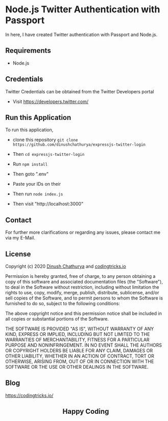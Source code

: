 # Node.js Twitter Authentication with Passport 

In here, I have created Twitter authentication with Passport and Node.js. 

## Requirements

* Node.js

## Credentials

Twitter Credentials can be obtained from the Twitter Developers portal

* Visit https://developers.twitter.com/

## Run this Application

To run this application, 

* clone this repository `git clone https://github.com/dinushchathurya/expressjs-twitter-login` 

* Then `cd expressjs-twitter-login`

* Run `npm install`

* Then goto ".env"

* Paste your IDs on their

* Then run `node index.js`

* Then visit "http://localhost:3000"

## Contact

For further more clarifications or regarding any issues, please contact me via my E-Mail.

## License

Copyright (c) 2020 <a href="https://dinushchathurya.github.io/">Dinush Chathurya</a> and <a href="https://codingtricks.io/">codingtricks.io</a>

Permission is hereby granted, free of charge, to any person obtaining
a copy of this software and associated documentation files (the
"Software"), to deal in the Software without restriction, including
without limitation the rights to use, copy, modify, merge, publish,
distribute, sublicense, and/or sell copies of the Software, and to
permit persons to whom the Software is furnished to do so, subject to
the following conditions:

The above copyright notice and this permission notice shall be
included in all copies or substantial portions of the Software.

THE SOFTWARE IS PROVIDED "AS IS", WITHOUT WARRANTY OF ANY KIND,
EXPRESS OR IMPLIED, INCLUDING BUT NOT LIMITED TO THE WARRANTIES OF
MERCHANTABILITY, FITNESS FOR A PARTICULAR PURPOSE AND
NONINFRINGEMENT. IN NO EVENT SHALL THE AUTHORS OR COPYRIGHT HOLDERS BE
LIABLE FOR ANY CLAIM, DAMAGES OR OTHER LIABILITY, WHETHER IN AN ACTION
OF CONTRACT, TORT OR OTHERWISE, ARISING FROM, OUT OF OR IN CONNECTION
WITH THE SOFTWARE OR THE USE OR OTHER DEALINGS IN THE SOFTWARE.

## Blog

https://codingtricks.io/

## 

<p ><h2 align="center">Happy<i class="fa fa-heart" style="color:red;"></i> Coding<i class="fa fa-code" style="color:orange;"> </i></h2></p>
